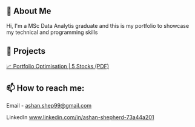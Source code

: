 ## 🧠 About Me

Hi, I'm a MSc Data Analytis graduate and this is my portfolio to showcase my technical and programming skills 

## 📂 Projects

[📈 Portfolio Optimisation | 5 Stocks (PDF)](docs/portfolio_optimisation_5_stocks.pdf)

## 📫 How to reach me:

Email - 
ashan.shep99@gmail.com

LinkedIn
www.linkedin.com/in/ashan-shepherd-73a44a201
